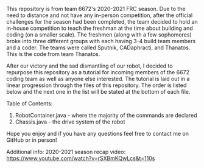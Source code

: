 This repository is from team 6672's 2020-2021 FRC season. Due to the need to distance and not have any 
in-person competition, after the official challenges for the season had been completed, the team decided
to hold an in-house competition to teach the freshman at the time about building and coding (on a smaller
scale). The freshmen (along with a few sophomores) broke into three different groups with each having 3-4
build team members and a coder. The teams were called Sputnik, CADaphracti, and Thanatos. This is the code
from team Thanatos. 

After our victory and the sad dismantling of our robot, I decided to repurpose this repository as a tutorial
for incoming members of the 6672 coding team as well as anyone else interested. The tutorial is laid out in 
a linear progression through the files of this repository. The order is listed below and the next one in the
list will be stated at the bottom of each file.

Table of Contents:

1. RobotContainer.java - where the majority of the commands are declared
2. Chassis.java - the drive system of the robot


Hope you enjoy and if you have any questions feel free to contact me on GitHub or in person!

Additional info:
2020-2021 season recap video: https://www.youtube.com/watch?v=rSXBmKQwLcs&t=110s
